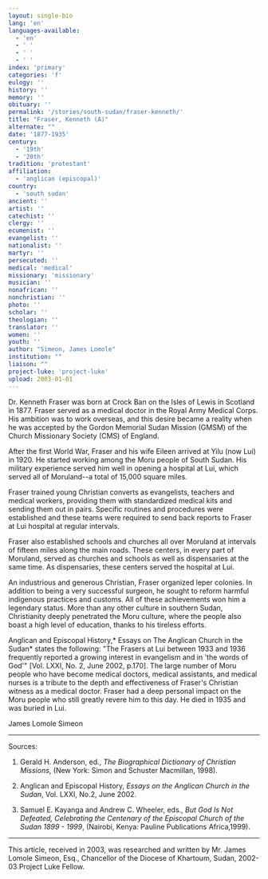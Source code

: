 ```yaml
---
layout: single-bio
lang: 'en'
languages-available:
  - 'en'
  - ' '
  - ' '
  - ' '
index: 'primary'
categories: 'f'
eulogy: ''
history: ''
memory: ''
obituary: ''
permalink: '/stories/south-sudan/fraser-kenneth/'
title: "Fraser, Kenneth (A)"
alternate: ""
date: '1877-1935'
century:
  - '19th'
  - '20th'
tradition: 'protestant'
affiliation:
  - 'anglican (episcopal)'
country:
  - 'south sudan'
ancient: ''
artist: ''
catechist: ''
clergy: ''
ecumenist: ''
evangelist: ''
nationalist: ''
martyr: ''
persecuted: ''
medical: 'medical'
missionary: 'missionary'
musician: ''
nonafrican: ''
nonchristian: ''
photo: ''
scholar: ''
theologian: ''
translator: ''
women: ''
youth: ''
author: "Simeon, James Lomole"
institution: ""
liaison: ""
project-luke: 'project-luke'
upload: 2003-01-01
---
```




Dr. Kenneth Fraser was born at Crock Ban on the Isles of Lewis in Scotland in 1877. Fraser served as a  medical doctor in the Royal Army Medical Corps. His ambition was to work overseas, and this desire became a reality when he was accepted by the Gordon Memorial Sudan Mission (GMSM) of the Church Missionary Society (CMS) of England.

After the first World War, Fraser and his wife Eileen arrived at Yilu (now Lui) in 1920. He started working among the Moru people of South Sudan. His military experience served him well in opening a hospital at Lui, which served all of Moruland--a total of 15,000 square miles.

Fraser trained young Christian converts as evangelists, teachers and medical workers, providing them with standardized medical kits and sending them out in pairs.  Specific routines and procedures were established and these teams were required to send back reports to Fraser at Lui hospital at regular intervals.

Fraser also established schools and churches all over Moruland at intervals of fifteen miles along the main roads.  These centers, in every part of Moruland, served as churches and schools as well as dispensaries at the same time. As dispensaries, these centers served the hospital at Lui.

An industrious and generous Christian, Fraser organized  leper colonies. In addition to being a very successful surgeon, he sought to reform harmful indigenous practices and customs.  All of these achievements won him a legendary status.  More than any other culture in southern Sudan, Christianity  deeply penetrated the Moru culture, where the people also boast a high level of education, thanks to his tireless efforts.

Anglican and Episcopal History,* Essays on The Anglican Church in the Sudan* states the following: "The Frasers at Lui between 1933 and 1936 frequently reported a growing interest in evangelism and in 'the words of God'" [Vol. LXXI, No. 2, June 2002, p.170]. The large number of Moru people who have become medical doctors, medical assistants, and medical nurses is a tribute to the depth and effectiveness of Fraser's Christian witness as a medical doctor. Fraser had a deep personal impact on the Moru people who still greatly revere him to this day. He died in 1935 and was buried in Lui.

James Lomole Simeon

---

Sources:

1.  Gerald H. Anderson, ed., *The Biographical Dictionary of Christian Missions*, (New York: Simon and Schuster Macmillan, 1998).

2.  Anglican and Episcopal History, *Essays on the Anglican Church in the Sudan*, Vol. LXXI, No.2, June 2002.

3.  Samuel E. Kayanga and Andrew C. Wheeler, eds., *But God Is Not Defeated, Celebrating the Centenary of the Episcopal Church of the Sudan 1899 - 1999*, (Nairobi, Kenya: Pauline Publications Africa,1999).

---

This article, received in 2003, was researched and written by Mr. James Lomole Simeon, Esq., Chancellor of the Diocese of Khartoum, Sudan, 2002-03 Project Luke Fellow.
